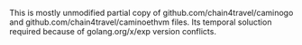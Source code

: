 This is mostly unmodified partial copy of github.com/chain4travel/caminogo and github.com/chain4travel/caminoethvm files. Its temporal soluction required because of golang.org/x/exp version conflicts.